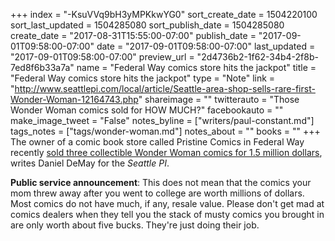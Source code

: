 +++
index = "-KsuVVq9bH3yMPKkwYG0"
sort_create_date = 1504220100
sort_last_updated = 1504285080
sort_publish_date = 1504285080
create_date = "2017-08-31T15:55:00-07:00"
publish_date = "2017-09-01T09:58:00-07:00"
date = "2017-09-01T09:58:00-07:00"
last_updated = "2017-09-01T09:58:00-07:00"
preview_url = "2d4736b2-1f62-34b4-2f8b-7ed8f6b33a7a"
name = "Federal Way comics store hits the jackpot"
title = "Federal Way comics store hits the jackpot"
type = "Note"
link = "http://www.seattlepi.com/local/article/Seattle-area-shop-sells-rare-first-Wonder-Woman-12164743.php"
shareimage = ""
twitterauto = "Those Wonder Woman comics sold for HOW MUCH?"
facebookauto = ""
make_image_tweet = "False"
notes_byline = ["writers/paul-constant.md"]
tags_notes = ["tags/wonder-woman.md"]
notes_about = ""
books = ""
+++
The owner of a comic book store called Pristine Comics in Federal Way recently [sold three collectible Wonder Woman comics for 1.5 million dollars](http://www.seattlepi.com/local/article/Seattle-area-shop-sells-rare-first-Wonder-Woman-12164743.php), writes Daniel DeMay for the *Seattle PI*. 

**Public service announcement**: This does not mean that the comics your mom threw away after you went to college are worth millions of dollars. Most comics do not have much, if any, resale value. Please don't get mad at comics dealers when they tell you the stack of musty comics you brought in are only worth about five bucks. They're just doing their job.